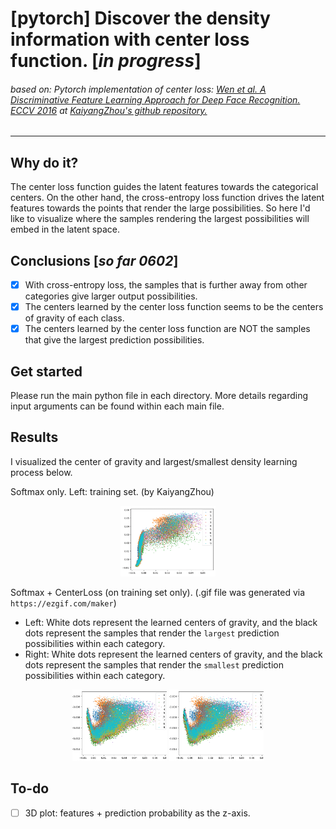# [pytorch] Discover the density information with center loss function. [*in progress*]
###### based on: Pytorch implementation of center loss: [Wen et al. A Discriminative Feature Learning Approach for Deep Face Recognition. ECCV 2016](https://ydwen.github.io/papers/WenECCV16.pdf) at [KaiyangZhou's github repository.](https://github.com/KaiyangZhou/pytorch-center-loss/)
---

## Why do it?
The center loss function guides the latent features towards the categorical centers. On the other hand, the cross-entropy loss function drives the latent features towards the points that render the large possibilities. So here I'd like to visualize where the samples rendering the largest possibilities will embed in the latent space.

## Conclusions [*so far 0602*]
+ [x] With cross-entropy loss, the samples that is further away from other categories give larger output possibilities.
+ [x] The centers learned by the center loss function seems to be the centers of gravity of each class.
+ [x] The centers learned by the center loss function are NOT the samples that give the largest prediction possibilities.

## Get started
Please run the main python file in each directory. More details regarding input arguments can be found within each main file.

## Results
I visualized the center of gravity and largest/smallest density learning process below.

Softmax only. Left: training set. (by KaiyangZhou)
<div align="center">
  <img src="train_DensityLoss_shown_densityMax_0602/softmax_train.gif" alt="train" width="30%">
</div>

Softmax + CenterLoss (on training set only). (.gif file was generated via `https://ezgif.com/maker`)
  + Left: White dots represent the learned centers of gravity, and the black dots represent the samples that render the `largest` prediction possibilities within each category.
  + Right: White dots represent the learned centers of gravity, and the black dots represent the samples that render the `smallest` prediction possibilities within each category.
<div align="center">
  <img src="train_DensityLoss_shown_densityMax_0602/centers_and_densityMax.gif" alt="train" width="30%">
  <img src="train_DensityLoss_shown_densityMin_0602/center_and_densityMin.gif" alt="train" width="30%">
</div>

## To-do
+ [ ] 3D plot: features + prediction probability as the z-axis.
